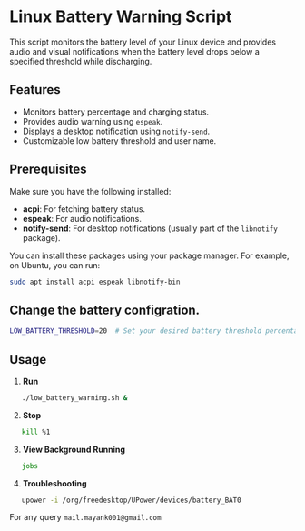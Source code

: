 # Linux Battery Warning Script

This script monitors the battery level of your Linux device and provides audio and visual notifications when the battery level drops below a specified threshold while discharging.

## Features

- Monitors battery percentage and charging status.
- Provides audio warning using `espeak`.
- Displays a desktop notification using `notify-send`.
- Customizable low battery threshold and user name.

## Prerequisites

Make sure you have the following installed:

- **acpi**: For fetching battery status.
- **espeak**: For audio notifications.
- **notify-send**: For desktop notifications (usually part of the `libnotify` package).

You can install these packages using your package manager. For example, on Ubuntu, you can run:

```bash
sudo apt install acpi espeak libnotify-bin
```

## Change the battery configration.
```bash
LOW_BATTERY_THRESHOLD=20  # Set your desired battery threshold percentage
```

## Usage
1. **Run** 
```bash
   ./low_battery_warning.sh &
```
2. **Stop** 
```bash
   kill %1
```
3. **View Background Running** 
```bash
   jobs
```
4. **Troubleshooting** 
```bash
   upower -i /org/freedesktop/UPower/devices/battery_BAT0
```

For any query `mail.mayank001@gmail.com`
